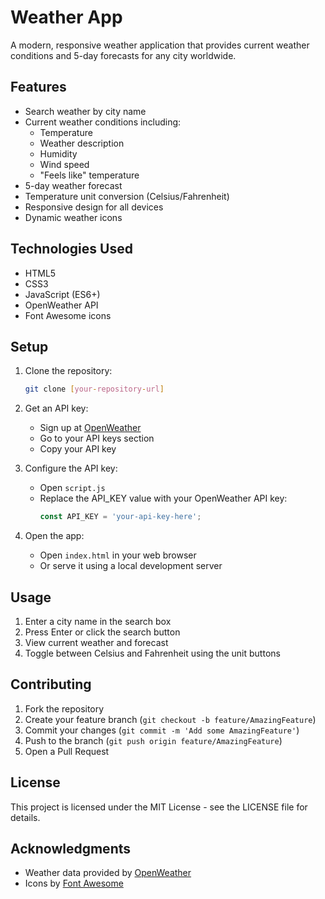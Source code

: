 # Weather App

A modern, responsive weather application that provides current weather conditions and 5-day forecasts for any city worldwide.

## Features

- Search weather by city name
- Current weather conditions including:
  - Temperature
  - Weather description
  - Humidity
  - Wind speed
  - "Feels like" temperature
- 5-day weather forecast
- Temperature unit conversion (Celsius/Fahrenheit)
- Responsive design for all devices
- Dynamic weather icons

## Technologies Used

- HTML5
- CSS3
- JavaScript (ES6+)
- OpenWeather API
- Font Awesome icons

## Setup

1. Clone the repository:
   ```bash
   git clone [your-repository-url]
   ```

2. Get an API key:
   - Sign up at [OpenWeather](https://openweathermap.org/)
   - Go to your API keys section
   - Copy your API key

3. Configure the API key:
   - Open `script.js`
   - Replace the API_KEY value with your OpenWeather API key:
     ```javascript
     const API_KEY = 'your-api-key-here';
     ```

4. Open the app:
   - Open `index.html` in your web browser
   - Or serve it using a local development server

## Usage

1. Enter a city name in the search box
2. Press Enter or click the search button
3. View current weather and forecast
4. Toggle between Celsius and Fahrenheit using the unit buttons

## Contributing

1. Fork the repository
2. Create your feature branch (`git checkout -b feature/AmazingFeature`)
3. Commit your changes (`git commit -m 'Add some AmazingFeature'`)
4. Push to the branch (`git push origin feature/AmazingFeature`)
5. Open a Pull Request

## License

This project is licensed under the MIT License - see the LICENSE file for details.

## Acknowledgments

- Weather data provided by [OpenWeather](https://openweathermap.org/)
- Icons by [Font Awesome](https://fontawesome.com/) 